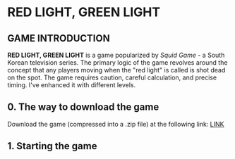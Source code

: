 # RED LIGHT, GREEN LIGHT
## GAME INTRODUCTION
**RED LIGHT, GREEN LIGHT** is a game popularized by *Squid Game* - a South Korean television series. 
The primary logic of the game revolves around the concept that any players moving when the "red light" is called is shot dead on the spot. 
The game requires caution, careful calculation, and precise timing. I've enhanced it with different levels. 

## 0. The way to download the game

Download the game (compressed into a .zip file) at the following link: [LINK](https://github.com/Ducdung005bn/Red-or-green/releases/tag/releases)

## 1. Starting the game










 

